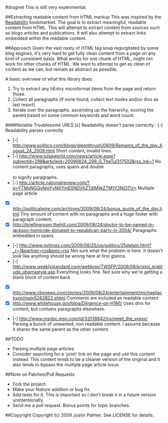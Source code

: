 #dragnet
This is still very experimental.  


##Extracting readable content from HTML markup
This was inspired by the [Readability](http://lab.arc90.com/experiments/readability/) bookmarklet. 
The goal is to extract meaningful, readable content from HTML.  This will attempt to 
extract content from sources such as blogs articles and publications.  It will also attempt to 
extract links embedded within the readable content.


##Approach
Given the vast nasty of HTML tag soup regurgitated by some blog engines, it's very 
hard to get fully clean content from a page on any kind of consistent basis.  What works for one 
chunk of HTML, might not work for other chunks of HTML.  We want to attempt to get as clean of 
content as we can, but remain as abstract as possible.

A basic overview of what this library does:

1. Try to extract any hEntry microformat items from the page and return those.
2. Collect all paragraphs (if none found, collect text nodes and/or divs as last resort)
3. Iterate over the paragraphs, ascending up the hierarchy, scoring the parent based on 
   some common keywords and word count.

  
####Notable Troublesome URLS
[x] Readability doesn't parse correctly : [-] Readability parses correctly

* [-] http://www.politico.com/blogs/glennthrush/0809/Remains_of_the_day_August_24_2009.html 
      Short content, invalid lines.
* [-] http://www.tulsaworld.com/news/article.aspx?subjectid=298&articleid=20090824_298_0_TheTul317502&rss_lnk=1
      No content paragraphs, uses spans and double <br /><br /> to signify paragraphs.
* [-] http://article.nationalreview.com/?q=YTMxNGQyNmYyNjljYmE0NDVhZTdlMjlkZTM1Y2NiOTU=
      Multiple page article
* [x] http://politicalwire.com/archives/2009/08/24/bonus_quote_of_the_day.html
      Tiny amount of content with no paragraphs and a huge footer with paragraph content.
* [x] http://briefingroom.thehill.com/2009/08/24/doctor-to-be-named-in-jackson-homicide-donated-to-republican-party-in-2004/
      Paragraphs embedded in spans
* [-] http://www.nytimes.com/2009/08/25/us/politics/25detain.html?_r=1&partner=rss&emc=rss
      Not sure what the problem is here.  It doesn't look like anything should be wrong here 
      at first glance.
* [-] http://www.weeklystandard.com/weblogs/TWSFP/2009/08/kristol_gratitude_obamastyle.asp
      Everything looks fine.  Not sure why we're getting a blank block of content back
* [x] http://www.cbsnews.com/stories/2009/08/24/entertainment/michaeljackson/main5262822.shtml
      Comments are included as readable content
* [x] http://www.whitehouse.gov/blog/Diligence-on-H1N1/
      Uses divs for content, but contains paragraphs elsewhere.
* [-] http://www.msnbc.msn.com/id/32518842/ns/meet_the_press/
      Parsing a bunch of unwanted, non readable content. I assume because it shares the same
      parent as the other content.
      
##TODO
* Parsing multiple page articles
* Consider searching for a 'print' link on the page and use this content instead.  This content 
  tends to be a cleaner version of the original and it also tends to bypass the multiple page 
  article issue.
  
##Note on Patches/Pull Requests
* Fork the project.
* Make your feature addition or bug fix.
* Add tests for it. This is important so I don't break it in a future version unintentionally.
* Send me a pull request. Bonus points for topic branches.


##Copyright
Copyright (c) 2009 Justin Palmer. See LICENSE for details.

